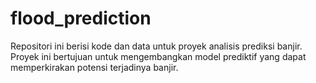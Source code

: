 # flood_prediction
Repositori ini berisi kode dan data untuk proyek analisis prediksi banjir. Proyek ini bertujuan untuk mengembangkan model prediktif yang dapat memperkirakan potensi terjadinya banjir.

